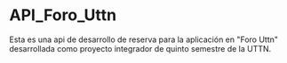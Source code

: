 # API_Foro_Uttn
Esta es una api de desarrollo de reserva para la aplicación en "Foro Uttn" desarrollada como proyecto integrador de quinto semestre de la UTTN.
